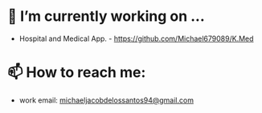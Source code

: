 # 🔭 I’m currently working on ...
- Hospital and Medical App. - https://github.com/Michael679089/K.Med

# 📫 How to reach me:
- work email: michaeljacobdelossantos94@gmail.com

<!--
**Michael679089/Michael679089** is a ✨ _special_ ✨ repository because its `README.md` (this file) appears on your GitHub profile.

Here are some ideas to get you started:

- 🔭 I’m currently working on ...
- 🌱 I’m currently learning ...
- 👯 I’m looking to collaborate on ...
- 🤔 I’m looking for help with ...
- 💬 Ask me about ...
- 📫 How to reach me: ...
- 😄 Pronouns: ...
- ⚡ Fun fact: ...
-->
